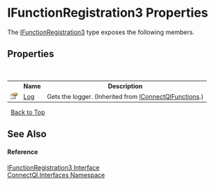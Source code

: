 # IFunctionRegistration3 Properties
 

The <a href="T_ConnectQl_Interfaces_IFunctionRegistration3">IFunctionRegistration3</a> type exposes the following members.


## Properties
&nbsp;<table><tr><th></th><th>Name</th><th>Description</th></tr><tr><td>![Public property](media/pubproperty.gif "Public property")</td><td><a href="P_ConnectQl_Interfaces_IConnectQlFunctions_Log">Log</a></td><td>
Gets the logger.
 (Inherited from <a href="T_ConnectQl_Interfaces_IConnectQlFunctions">IConnectQlFunctions</a>.)</td></tr></table>&nbsp;
<a href="#ifunctionregistration3-properties">Back to Top</a>

## See Also


#### Reference
<a href="T_ConnectQl_Interfaces_IFunctionRegistration3">IFunctionRegistration3 Interface</a><br /><a href="N_ConnectQl_Interfaces">ConnectQl.Interfaces Namespace</a><br />